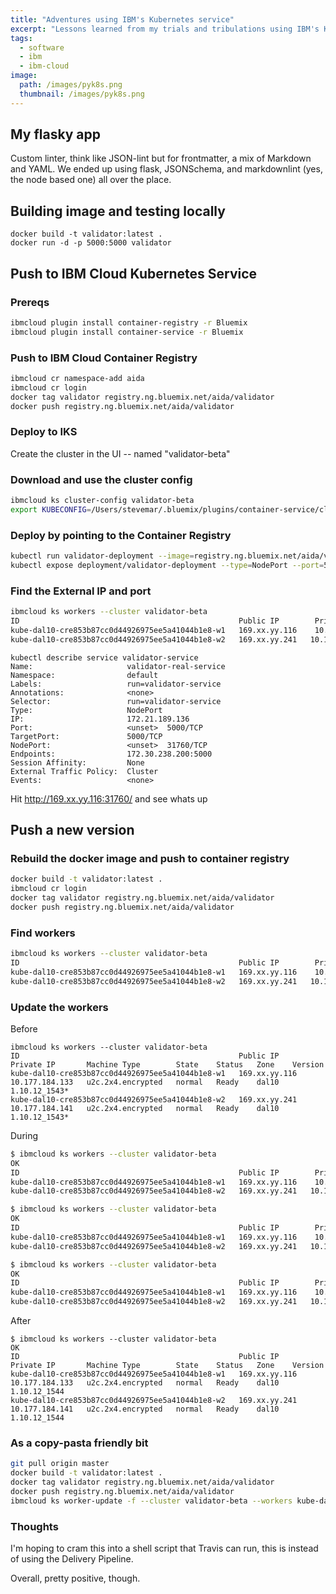 ```yaml
---
title: "Adventures using IBM's Kubernetes service"
excerpt: "Lessons learned from my trials and tribulations using IBM's Kubenetes service"
tags: 
  - software
  - ibm
  - ibm-cloud
image:
  path: /images/pyk8s.png
  thumbnail: /images/pyk8s.png
---
```


## My flasky app

Custom linter, think like JSON-lint but for frontmatter, a mix of Markdown and YAML. We ended up using flask, JSONSchema, and markdownlint (yes, the node based one) all over the place. 

## Building image and testing locally

```
docker build -t validator:latest .
docker run -d -p 5000:5000 validator
```

## Push to IBM Cloud Kubernetes Service

### Prereqs

```bash
ibmcloud plugin install container-registry -r Bluemix
ibmcloud plugin install container-service -r Bluemix
```

### Push to IBM Cloud Container Registry 

```bash
ibmcloud cr namespace-add aida
ibmcloud cr login
docker tag validator registry.ng.bluemix.net/aida/validator
docker push registry.ng.bluemix.net/aida/validator
```

### Deploy to IKS

Create the cluster in the UI -- named "validator-beta"

### Download and use the cluster config

```bash
ibmcloud ks cluster-config validator-beta
export KUBECONFIG=/Users/stevemar/.bluemix/plugins/container-service/clusters/validator-beta/kube-config-dal10-validator-beta.yml
```

### Deploy by pointing to the Container Registry

```bash
kubectl run validator-deployment --image=registry.ng.bluemix.net/aida/validator
kubectl expose deployment/validator-deployment --type=NodePort --port=5000 --name=validator-service --target-port=5000
```

### Find the External IP and port

```bash
ibmcloud ks workers --cluster validator-beta
ID                                                 Public IP        Private IP       Machine Type        State    Status   Zone    Version   
kube-dal10-cre853b87cc0d44926975ee5a41044b1e8-w1   169.xx.yy.116    10.177.184.133   u2c.2x4.encrypted   normal   Ready    dal10   1.10.12_1543   
kube-dal10-cre853b87cc0d44926975ee5a41044b1e8-w2   169.xx.yy.241   10.177.184.141   u2c.2x4.encrypted   normal   Ready    dal10   1.10.12_1543
```

```
kubectl describe service validator-service
Name:                     validator-real-service
Namespace:                default
Labels:                   run=validator-service
Annotations:              <none>
Selector:                 run=validator-service
Type:                     NodePort
IP:                       172.21.189.136
Port:                     <unset>  5000/TCP
TargetPort:               5000/TCP
NodePort:                 <unset>  31760/TCP
Endpoints:                172.30.238.200:5000
Session Affinity:         None
External Traffic Policy:  Cluster
Events:                   <none>
```

Hit http://169.xx.yy.116:31760/ and see whats up

## Push a new version

### Rebuild the docker image and push to container registry

```bash
docker build -t validator:latest .
ibmcloud cr login
docker tag validator registry.ng.bluemix.net/aida/validator
docker push registry.ng.bluemix.net/aida/validator
```

### Find workers

```bash
ibmcloud ks workers --cluster validator-beta
ID                                                 Public IP        Private IP       Machine Type        State    Status   Zone    Version   
kube-dal10-cre853b87cc0d44926975ee5a41044b1e8-w1   169.xx.yy.116    10.177.184.133   u2c.2x4.encrypted   normal   Ready    dal10   1.10.12_1543*   
kube-dal10-cre853b87cc0d44926975ee5a41044b1e8-w2   169.xx.yy.241   10.177.184.141   u2c.2x4.encrypted   normal   Ready    dal10   1.10.12_1543*
```

### Update the workers

Before

```
ibmcloud ks workers --cluster validator-beta
ID                                                 Public IP        Private IP       Machine Type        State    Status   Zone    Version   
kube-dal10-cre853b87cc0d44926975ee5a41044b1e8-w1   169.xx.yy.116    10.177.184.133   u2c.2x4.encrypted   normal   Ready    dal10   1.10.12_1543*   
kube-dal10-cre853b87cc0d44926975ee5a41044b1e8-w2   169.xx.yy.241   10.177.184.141   u2c.2x4.encrypted   normal   Ready    dal10   1.10.12_1543*   
```

During

```bash
$ ibmcloud ks workers --cluster validator-beta
OK
ID                                                 Public IP        Private IP       Machine Type        State            Status   Zone    Version   
kube-dal10-cre853b87cc0d44926975ee5a41044b1e8-w1   169.xx.yy.116    10.177.184.133   u2c.2x4.encrypted   reload_pending   -        dal10   1.10.12_1543 --> 1.10.12_1544 (pending)   
kube-dal10-cre853b87cc0d44926975ee5a41044b1e8-w2   169.xx.yy.241   10.177.184.141   u2c.2x4.encrypted   normal           Ready    dal10   1.10.12_1543 --> 1.10.12_1544 (pending)   

$ ibmcloud ks workers --cluster validator-beta
OK
ID                                                 Public IP        Private IP       Machine Type        State       Status   Zone    Version   
kube-dal10-cre853b87cc0d44926975ee5a41044b1e8-w1   169.xx.yy.116    10.177.184.133   u2c.2x4.encrypted   reloading   -        dal10   1.10.12_1543 --> 1.10.12_1544 (pending)   
kube-dal10-cre853b87cc0d44926975ee5a41044b1e8-w2   169.xx.yy.241   10.177.184.141   u2c.2x4.encrypted   normal      Ready    dal10   1.10.12_1543 --> 1.10.12_1544 (pending)   

$ ibmcloud ks workers --cluster validator-beta
OK
ID                                                 Public IP        Private IP       Machine Type        State       Status   Zone    Version   
kube-dal10-cre853b87cc0d44926975ee5a41044b1e8-w1   169.xx.yy.116    10.177.184.133   u2c.2x4.encrypted   normal      Ready    dal10   1.10.12_1544   
kube-dal10-cre853b87cc0d44926975ee5a41044b1e8-w2   169.xx.yy.241   10.177.184.141   u2c.2x4.encrypted   reloading   -        dal10   1.10.12_1543 --> 1.10.12_1544 (pending)
```

After
```
$ ibmcloud ks workers --cluster validator-beta
OK
ID                                                 Public IP        Private IP       Machine Type        State    Status   Zone    Version   
kube-dal10-cre853b87cc0d44926975ee5a41044b1e8-w1   169.xx.yy.116    10.177.184.133   u2c.2x4.encrypted   normal   Ready    dal10   1.10.12_1544   
kube-dal10-cre853b87cc0d44926975ee5a41044b1e8-w2   169.xx.yy.241   10.177.184.141   u2c.2x4.encrypted   normal   Ready    dal10   1.10.12_1544   
```

### As a copy-pasta friendly bit

```bash
git pull origin master
docker build -t validator:latest .
docker tag validator registry.ng.bluemix.net/aida/validator
docker push registry.ng.bluemix.net/aida/validator
ibmcloud ks worker-update -f --cluster validator-beta --workers kube-dal10-cre853b87cc0d44926975ee5a41044b1e8-w1,kube-dal10-cre853b87cc0d44926975ee5a41044b1e8-w2
```

### Thoughts

I'm hoping to cram this into a shell script that Travis can run, this is instead of using the Delivery Pipeline.

Overall, pretty positive, though.
